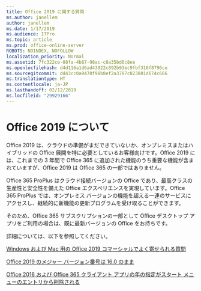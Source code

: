 ```yaml
---
title: Office 2019 に関する質問
ms.author: janellem
author: janellem
ms.date: 1/17/2019
ms.audience: ITPro
ms.topic: article
ms.prod: office-online-server
ROBOTS: NOINDEX, NOFOLLOW
localization_priority: Normal
ms.assetid: 7fc322ce-08fa-4b87-98ac-c8a35bd6c8ee
ms.openlocfilehash: d4d116a1d6ad43922c892b93ec9fbf316f8796ce
ms.sourcegitcommit: dd43cc0a9470f98b8ef2a3787c823801d674c666
ms.translationtype: HT
ms.contentlocale: ja-JP
ms.lasthandoff: 02/12/2019
ms.locfileid: "29929166"
---
```

# <a name="about-office-2019"></a>Office 2019 について

Office 2019 は、クラウドの準備がまだできていないか、オンプレミスまたはハイブリッドの Office 展開を特に必要としているお客様向けです。Office 2019 には、これまでの 3 年間で Office 365 に追加された機能のうち重要な機能が含まれていますが、Office 2019 は Office 365 の一部ではありません。
  
Office 365 ProPlus はクラウド接続バージョンの Office であり、最高クラスの生産性と安全性を備えた Office エクスペリエンスを実現しています。Office 365 ProPlus では、オンプレミス バージョンの機能を超える一連のサービスにアクセスし、継続的に新機能の更新プログラムを受け取ることができます。
  
そのため、Office 365 サブスクリプションの一部として Office デスクトップ アプリをご利用の場合は、既に最新バージョンの Office をお持ちです。
  
詳細については、以下を参照してください。
  
[Windows および Mac 用の Office 2019 コマーシャルでよく寄せられる質問](https://support.microsoft.com/help/4133312)
  
[Office 2019 のメジャー バージョン番号は 16.0 のまま](https://docs.microsoft.com/deployoffice/office2019/overview)
  
[Office 2016 および Office 365 クライアント アプリの年の指定がスタート メニューのエントリから削除される](https://support.office.com/article/8fe5e052-76d2-49de-af30-2e84ed3da907?wt.mc_id=Alchemy_ClientDIA)
  

